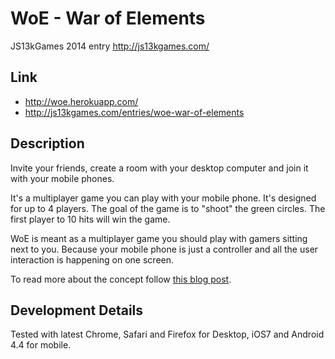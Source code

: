 # WoE - War of Elements

JS13kGames 2014 entry http://js13kgames.com/

## Link
- http://woe.herokuapp.com/
- http://js13kgames.com/entries/woe-war-of-elements

## Description

Invite your friends, create a room with your desktop computer and join it with your mobile phones.

It's a multiplayer game you can play with your mobile phone. It's designed for up to 4 players. The goal of the game is to "shoot" the green circles. The first player to 10 hits will win the game.

WoE is meant as a multiplayer game you should play with gamers sitting next to you. Because your mobile phone is just a controller and all the user interaction is happening on one screen.

To read more about the concept follow [this blog post](http://www.codelooksgood.com/2014/09/the-concept-behind-woe-war-of-elements.html).

## Development Details

Tested with latest Chrome, Safari and Firefox for Desktop, iOS7 and Android 4.4 for mobile.
